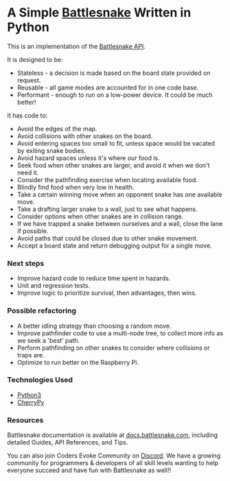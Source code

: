 # A Simple [Battlesnake](http://play.battlesnake.com) Written in Python

This is an implementation of the [Battlesnake API](https://docs.battlesnake.com/references/api). 

It is designed to be:
- Stateless - a decision is made based on the board state provided on request.
- Reusable - all game modes are accounted for in one code base.
- Performant - enough to run on a low-power device.  It could be much better!

It has code to:

- Avoid the edges of the map.
- Avoid collisions with other snakes on the board.
- Avoid entering spaces too small to fit, unless space would be vacated by exiting snake bodies.
- Avoid hazard spaces unless it's where our food is.
- Seek food when other snakes are larger, and avoid it when we don't need it.
- Consider the pathfinding exercise when locating available food.
- Blindly find food when very low in health.
- Take a certain winning move when an opponent snake has one available move.
- Take a drafting larger snake to a wall, just to see what happens.
- Consider options when other snakes are in collision range.
- If we have trapped a snake between ourselves and a wall, close the lane if possible.
- Avoid paths that could be closed due to other snake movement.
- Accept a board state and return debugging output for a single move.

### Next steps

- Improve hazard code to reduce time spent in hazards.
- Unit and regression tests.
- Improve logic to prioritize survival, then advantages, then wins.

### Possible refactoring

- A better idling strategy than choosing a random move.
- Improve pathfinder code to use a multi-node tree, to collect more info as we seek a 'best' path.
- Perform pathfinding on other snakes to consider where collisions or traps are.
- Optimize to run better on the Raspberry Pi.

### Technologies Used

* [Python3](https://www.python.org/)
* [CherryPy](https://cherrypy.org/)

### Resources

Battlesnake documentation is available at [docs.battlesnake.com](https://docs.battlesnake.com), including detailed Guides, API References, and Tips.

You can also join Coders Evoke Community on [Discord](https://discord.gg/FZusE7FH4q). We have a growing community for programmers & developers of all skill levels wanting to help everyone succeed and have fun with Battlesnake as well!!
